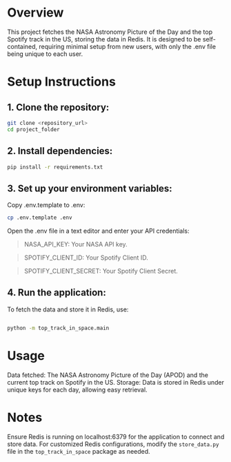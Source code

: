 # Overview
This project fetches the NASA Astronomy Picture of the Day and the top Spotify track in the US, storing the data in Redis. It is designed to be self-contained, requiring minimal setup from new users, with only the .env file being unique to each user.

# Setup Instructions
## 1. Clone the repository:

```bash
git clone <repository_url>
cd project_folder
```

## 2. Install dependencies:

```bash
pip install -r requirements.txt
```
## 3. Set up your environment variables:
Copy .env.template to .env:

```bash
cp .env.template .env
```
Open the .env file in a text editor and enter your API credentials:
> NASA_API_KEY: Your NASA API key.

> SPOTIFY_CLIENT_ID: Your Spotify Client ID.

> SPOTIFY_CLIENT_SECRET: Your Spotify Client Secret.

## 4. Run the application:
To fetch the data and store it in Redis, use:

```bash

python -m top_track_in_space.main
```

# Usage
Data fetched: The NASA Astronomy Picture of the Day (APOD) and the current top track on Spotify in the US.
Storage: Data is stored in Redis under unique keys for each day, allowing easy retrieval.

# Notes
Ensure Redis is running on localhost:6379 for the application to connect and store data.
For customized Redis configurations, modify the `store_data.py` file in the `top_track_in_space` package as needed.
